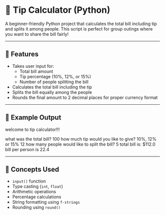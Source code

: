 # 💸 Tip Calculator (Python)

A beginner-friendly Python project that calculates the total bill including tip and splits it among people. This script is perfect for group outings where you want to share the bill fairly!

---

## 🚀 Features

- Takes user input for:
  - Total bill amount
  - Tip percentage (10%, 12%, or 15%)
  - Number of people splitting the bill
- Calculates the total bill including the tip
- Splits the bill equally among the people
- Rounds the final amount to 2 decimal places for proper currency format

---

## 🧪 Example Output

welcome to tip calculator!!!

what was the total bill?
100
how much tip would you like to give? 10%, 12% or 15%
12
how many people would like to split the bill?
5
total bill is: $112.0
bill per person is 22.4



---

## 🧠 Concepts Used

- `input()` function
- Type casting (`int`, `float`)
- Arithmetic operations
- Percentage calculations
- String formatting using `f-strings`
- Rounding using `round()`
